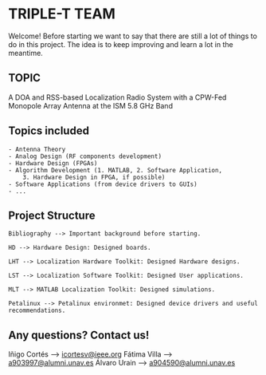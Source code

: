 # TRIPLE-T TEAM

Welcome! Before starting we want to say that there are
still a lot of things to do in this project. The idea is 
to keep improving and learn a lot in the meantime.

## TOPIC

A DOA and RSS-based Localization Radio System with a CPW-Fed Monopole Array Antenna at the ISM 5.8 GHz Band

## Topics included
	- Antenna Theory
	- Analog Design (RF components development)
	- Hardware Design (FPGAs)
	- Algorithm Development (1. MATLAB, 2. Software Application, 
		3. Hardware Design in FPGA, if possible)
	- Software Applications (from device drivers to GUIs)
	- ...

## Project Structure

	Bibliography --> Important background before starting.

	HD --> Hardware Design: Designed boards.

	LHT --> Localization Hardware Toolkit: Designed Hardware designs. 

	LST --> Localization Software Toolkit: Designed User applications. 

	MLT --> MATLAB Localization Toolkit: Designed simulations. 

	Petalinux --> Petalinux environmet: Designed device drivers and useful recommendations. 

## Any questions? Contact us!

Iñigo Cortés --> icortesv@ieee.org
Fátima Villa --> a903997@alumni.unav.es
Álvaro Urain --> a904590@alumni.unav.es